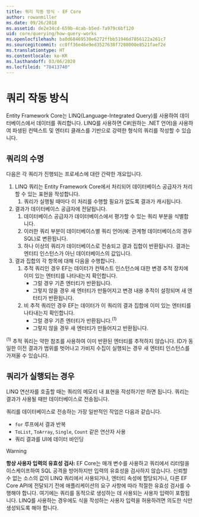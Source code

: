 ```yaml
---
title: 쿼리 작동 방식 - EF Core
author: rowanmiller
ms.date: 09/26/2018
ms.assetid: de2e34cd-659b-4cab-b5ed-7a979c6bf120
uid: core/querying/how-query-works
ms.openlocfilehash: ba0d68469530e6272ffbb51946d7856122a261c7
ms.sourcegitcommit: cc0ff36e46e9ed3527638f7208000e8521faef2e
ms.translationtype: HT
ms.contentlocale: ko-KR
ms.lasthandoff: 03/06/2020
ms.locfileid: "78413740"
---
```

# <a name="how-queries-work"></a>쿼리 작동 방식

Entity Framework Core는 LINQ(Language-Integrated Query)를 사용하여 데이터베이스에서 데이터를 쿼리합니다. LINQ를 사용하면 C#(원하는 .NET 언어)을 사용하여 파생된 컨텍스트 및 엔터티 클래스를 기반으로 강력한 형식의 쿼리를 작성할 수 있습니다.

## <a name="the-life-of-a-query"></a>쿼리의 수명

다음은 각 쿼리가 진행되는 프로세스에 대란 간략한 개요입니다.

1. LINQ 쿼리는 Entity Framework Core에서 처리되어 데이터베이스 공급자가 처리할 수 있는 표현을 작성합니다.
   1. 쿼리가 실행될 때마다 이 처리를 수행할 필요가 없도록 결과가 캐시됩니다.
2. 결과가 데이터베이스 공급자에 전달됩니다.
   1. 데이터베이스 공급자가 데이터베이스에서 평가할 수 있는 쿼리 부분을 식별합니다.
   2. 이러한 쿼리 부분이 데이터베이스별 쿼리 언어(예: 관계형 데이터베이스의 경우 SQL)로 변환됩니다.
   3. 하나 이상의 쿼리가 데이터베이스로 전송되고 결과 집합이 반환됩니다. 결과는 엔터티 인스턴스가 아닌 데이터베이스의 값입니다.
3. 결과 집합의 각 항목에 대해 다음을 수행합니다.
   1. 추적 쿼리인 경우 EF는 데이터가 컨텍스트 인스턴스에 대한 변경 추적 장치에 이미 있는 엔터티를 나타내는지 확인합니다.
      * 그럴 경우 기존 엔터티가 반환됩니다.
      * 그렇지 않을 경우 새 엔터티가 만들어지고 변경 내용 추적이 설정되며 새 엔터티가 반환됩니다.
   2. 비 추적 쿼리인 경우 EF는 데이터가 이 쿼리의 결과 집합에 이미 있는 엔터티를 나타내는지 확인합니다.
      * 그럴 경우 기존 엔터티가 반환됩니다.<sup>(1)</sup>
      * 그렇지 않을 경우 새 엔터티가 만들어지고 반환됩니다.

<sup>(1)</sup> 추적 쿼리는 약한 참조를 사용하여 이미 반환된 엔터티를 추적하지 않습니다. ID가 동일한 이전 결과가 범위를 벗어나고 가비지 수집이 실행되는 경우 새 엔터티 인스턴스를 가져올 수 있습니다.

## <a name="when-queries-are-executed"></a>쿼리가 실행되는 경우

LINQ 연산자를 호출할 때는 쿼리의 메모리 내 표현을 작성하기만 하면 됩니다. 쿼리는 결과가 사용될 때만 데이터베이스로 전송됩니다.

쿼리를 데이터베이스로 전송하는 가장 일반적인 작업은 다음과 같습니다.

* `for` 루프에서 결과 반복
* `ToList`, `ToArray`, `Single`, `Count` 같은 연산자 사용
* 쿼리 결과를 UI에 데이터 바인딩

> [!WARNING]  
> **항상 사용자 입력의 유효성 검사:** EF Core는 매개 변수를 사용하고 쿼리에서 리터럴을 이스케이프하여 SQL 공격을 방어하지만 입력의 유효성을 검사하지 않습니다. 신뢰할 수 없는 소스의 값이 LINQ 쿼리에서 사용되거나, 엔터티 속성에 할당되거나, 다른 EF Core API에 전달되기 전에 애플리케이션의 요구 사항에 따라 적절한 유효성 검사를 수행해야 합니다. 여기에는 쿼리를 동적으로 생성하는 데 사용되는 사용자 입력이 포함됩니다. LINQ를 사용하는 경우에도 식을 작성하는 사용자 입력을 허용하려면 의도한 식만 생성되도록 해야 합니다.
